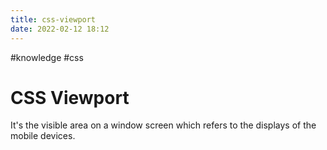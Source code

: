 ```yaml
---
title: css-viewport
date: 2022-02-12 18:12
---
```


#knowledge
#css

# CSS Viewport

It's the visible area on a window screen which refers to the displays of the mobile devices.
